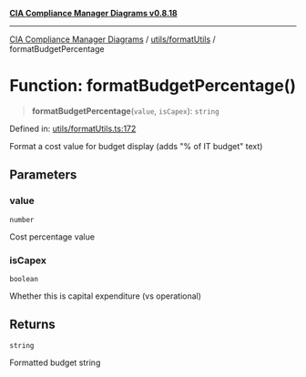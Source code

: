 [**CIA Compliance Manager Diagrams v0.8.18**](../../../README.md)

***

[CIA Compliance Manager Diagrams](../../../modules.md) / [utils/formatUtils](../README.md) / formatBudgetPercentage

# Function: formatBudgetPercentage()

> **formatBudgetPercentage**(`value`, `isCapex`): `string`

Defined in: [utils/formatUtils.ts:172](https://github.com/Hack23/cia-compliance-manager/blob/509f2f6138f4e24aa7fe1ae9432ec1ccefbe5f32/src/utils/formatUtils.ts#L172)

Format a cost value for budget display (adds "% of IT budget" text)

## Parameters

### value

`number`

Cost percentage value

### isCapex

`boolean`

Whether this is capital expenditure (vs operational)

## Returns

`string`

Formatted budget string
